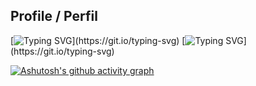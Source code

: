 ## Profile / Perfil

[![Typing SVG](https://readme-typing-svg.demolab.com/?lines=Greetings!;My+name+is+Thiago+Pereira+de+Oliveira;Im+a+student+of+Computer+Science+at+PUC+Minas;Feel+free+to+wander+around!)](https://git.io/typing-svg)
[![Typing SVG](https://readme-typing-svg.demolab.com/?lines=%20;My+name+is+Thiago+Pereira+de+Oliveira;Im+a+student+of+Computer+Science+at+PUC+Minas;Feel+free+to+wander+around!)](https://git.io/typing-svg)

[![Ashutosh's github activity graph](https://github-readme-activity-graph.vercel.app/graph?username=theE008&custom_title=My%20contributions%20/%20Minhas%20contribuições&hide_border=true&theme=high-contrast)](https://github.com/ashutosh00710/github-readme-activity-graph)

<!--
**theE008/theE008** is a ✨ _special_ ✨ repository because its `README.md` (this file) appears on your GitHub profile.

Here are some ideas to get you started:

- 🔭 I’m currently working on ...
- 🌱 I’m currently learning ...
- 👯 I’m looking to collaborate on ...
- 🤔 I’m looking for help with ...
- 💬 Ask me about ...
- 📫 How to reach me: ...
- 😄 Pronouns: ...
- ⚡ Fun fact: ...
-->
